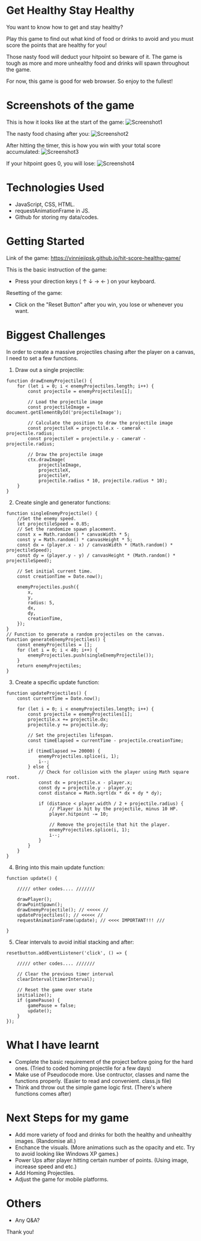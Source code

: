 # Get Healthy Stay Healthy
You want to know how to get and stay healthy? 

Play this game to find out what kind of food or drinks to avoid and you must score the points that are healthy for you!

Those nasty food will deduct your hitpoint so beware of it. The game is tough as more and more unhealthy food and drinks will spawn throughout the game.

For now, this game is good for web browser. So enjoy to the fullest!

# Screenshots of the game

This is how it looks like at the start of the game:
![Screenshot1](https://github.com/vinniejipsk/hit-score-healthy-game/blob/main/assets/image/screenshot/screenshot1.jpg)

The nasty food chasing after you:
![Screenshot2](https://github.com/vinniejipsk/hit-score-healthy-game/blob/main/assets/image/screenshot/screenshot2.jpg)

After hitting the timer, this is how you win with your total score accumulated:
![Screenshot3](https://github.com/vinniejipsk/hit-score-healthy-game/blob/main/assets/image/screenshot/screenshot3.jpg)

If your hitpoint goes 0, you will lose:
![Screenshot4](https://github.com/vinniejipsk/hit-score-healthy-game/blob/main/assets/image/screenshot/screenshot4.jpg)

# Technologies Used

- JavaScript, CSS, HTML.
- requestAnimationFrame in JS.
- Github for storing my data/codes.

# Getting Started

Link of the game:
https://vinniejipsk.github.io/hit-score-healthy-game/

This is the basic instruction of the game:
- Press your direction keys ( ↑ ↓ → ← ) on your keyboard.

Resetting of the game:
- Click on the "Reset Button" after you win, you lose or whenever you want.

# Biggest Challenges

In order to create a massive projectiles chasing after the player on a canvas, I need to set a few functions.

1. Draw out a single projectile:
   
```
function drawEnemyProjectile() {
    for (let i = 0; i < enemyProjectiles.length; i++) {
        const projectile = enemyProjectiles[i];

        // Load the projectile image
        const projectileImage = document.getElementById('projectileImage');

        // Calculate the position to draw the projectile image
        const projectileX = projectile.x - cameraX - projectile.radius;
        const projectileY = projectile.y - cameraY - projectile.radius;

        // Draw the projectile image
        ctx.drawImage(
            projectileImage, 
            projectileX, 
            projectileY, 
            projectile.radius * 10, projectile.radius * 10);
    }
}
```
2. Create single and generator functions:
   
```
function singleEnemyProjectile() {
    //Set the enemy speed.
    let projectileSpeed = 0.85;
    // Set the randomize spawn placement.
    const x = Math.random() * canvasWidth * 5;
    const y = Math.random() * canvasHeight * 5;
    const dx = (player.x - x) / canvasWidth * (Math.random() * projectileSpeed);
    const dy = (player.y - y) / canvasHeight * (Math.random() * projectileSpeed);

    // Set initial current time.
    const creationTime = Date.now();

    enemyProjectiles.push({
        x,
        y,
        radius: 5,
        dx,
        dy,
        creationTime,
    });
}
// Function to generate a random projectiles on the canvas.
function generateEnemyProjectiles() {
    const enemyProjectiles = [];
    for (let i = 0; i < 40; i++) {
        enemyProjectiles.push(singleEnemyProjectile());
    }
    return enemyProjectiles;
}
```
3. Create a specific update function:
   
```
function updateProjectiles() {
    const currentTime = Date.now();

    for (let i = 0; i < enemyProjectiles.length; i++) {
        const projectile = enemyProjectiles[i];
        projectile.x += projectile.dx;
        projectile.y += projectile.dy;

        // Set the projectiles lifespan.
        const timeElapsed = currentTime - projectile.creationTime;

        if (timeElapsed >= 20000) {
            enemyProjectiles.splice(i, 1);
            i--;
        } else {
            // Check for collision with the player using Math square root.
            const dx = projectile.x - player.x;
            const dy = projectile.y - player.y;
            const distance = Math.sqrt(dx * dx + dy * dy);

            if (distance < player.width / 2 + projectile.radius) {
                // Player is hit by the projectile, minus 10 HP.
                player.hitpoint -= 10;

                // Remove the projectile that hit the player.
                enemyProjectiles.splice(i, 1);
                i--;
            }
        }
    }
}
```
4. Bring into this main update function:
   
```
function update() {

    ///// other codes.... ///////

    drawPlayer();
    drawPointSpawn();
    drawEnemyProjectile(); // <<<<< //
    updateProjectiles(); // <<<<< //
    requestAnimationFrame(update); // <<<< IMPORTANT!!! ///

}
```
5. Clear intervals to avoid initial stacking and after:
   
```
resetbutton.addEventListener('click', () => {

    ///// other codes.... ///////

    // Clear the previous timer interval
    clearInterval(timerInterval);

    // Reset the game over state
    initialize();
    if (gamePause) {
        gamePause = false;
        update();
    }
});
```
# What I have learnt

- Complete the basic requirement of the project before going for the hard ones. (Tried to coded homing projectile for a few days)
- Make use of Pseudocode more. Use contructor, classes and name the functions properly. (Easier to read and convenient. class.js file)
- Think and throw out the simple game logic first. (There's where functions comes after)

# Next Steps for my game

- Add more variety of food and drinks for both the healthy and unhealthy images. (Randomise all.)
- Enchance the visuals. (More animations such as the opacity and etc. Try to avoid looking like Windows XP games.)
- Power Ups after player hitting certain number of points. (Using image, increase speed and etc.)
- Add Homing Projectiles.
- Adjust the game for mobile platforms.

# Others

- Any Q&A?

Thank you!
